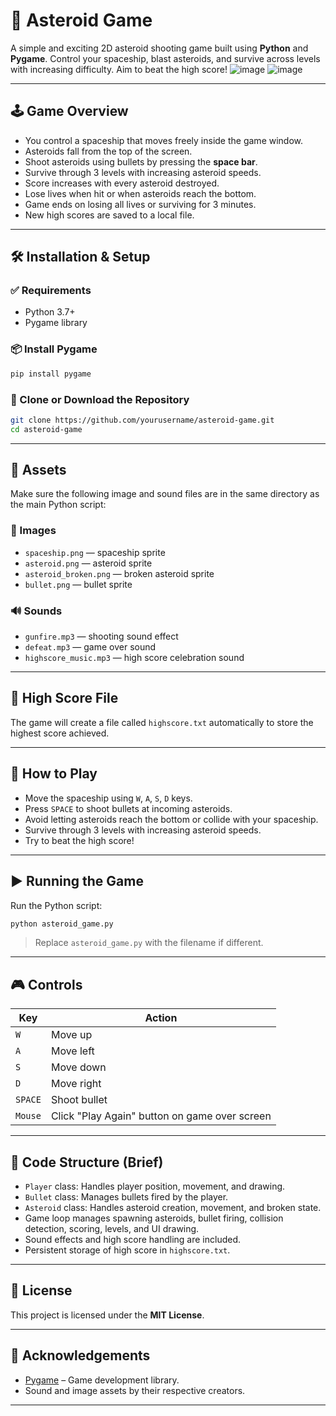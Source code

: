 # 🚀 Asteroid Game

A simple and exciting 2D asteroid shooting game built using **Python** and **Pygame**. Control your spaceship, blast asteroids, and survive across levels with increasing difficulty. Aim to beat the high score!
![image](https://github.com/user-attachments/assets/ab595101-e77f-412f-a6e2-a778585a229e)
![image](https://github.com/user-attachments/assets/310bf1f7-db2b-4b35-bb8c-79f2f0176b90)


---

## 🕹️ Game Overview

- You control a spaceship that moves freely inside the game window.
- Asteroids fall from the top of the screen.
- Shoot asteroids using bullets by pressing the **space bar**.
- Survive through 3 levels with increasing asteroid speeds.
- Score increases with every asteroid destroyed.
- Lose lives when hit or when asteroids reach the bottom.
- Game ends on losing all lives or surviving for 3 minutes.
- New high scores are saved to a local file.

---

## 🛠️ Installation & Setup

### ✅ Requirements

- Python 3.7+
- Pygame library

### 📦 Install Pygame

```bash
pip install pygame
```

### 📁 Clone or Download the Repository

```bash
git clone https://github.com/yourusername/asteroid-game.git
cd asteroid-game
```

---

## 📂 Assets

Make sure the following image and sound files are in the same directory as the main Python script:

### 🎨 Images

- `spaceship.png` — spaceship sprite  
- `asteroid.png` — asteroid sprite  
- `asteroid_broken.png` — broken asteroid sprite  
- `bullet.png` — bullet sprite  

### 🔊 Sounds

- `gunfire.mp3` — shooting sound effect  
- `defeat.mp3` — game over sound  
- `highscore_music.mp3` — high score celebration sound  

---

## 🧠 High Score File

The game will create a file called `highscore.txt` automatically to store the highest score achieved.

---

## 🎯 How to Play

- Move the spaceship using `W`, `A`, `S`, `D` keys.
- Press `SPACE` to shoot bullets at incoming asteroids.
- Avoid letting asteroids reach the bottom or collide with your spaceship.
- Survive through 3 levels with increasing asteroid speeds.
- Try to beat the high score!

---

## ▶️ Running the Game

Run the Python script:

```bash
python asteroid_game.py
```

> Replace `asteroid_game.py` with the filename if different.

---

## 🎮 Controls

| Key       | Action                              |
|-----------|-------------------------------------|
| `W`       | Move up                             |
| `A`       | Move left                           |
| `S`       | Move down                           |
| `D`       | Move right                          |
| `SPACE`   | Shoot bullet                         |
| `Mouse`   | Click "Play Again" button on game over screen |

---

## 🧱 Code Structure (Brief)

- `Player` class: Handles player position, movement, and drawing.
- `Bullet` class: Manages bullets fired by the player.
- `Asteroid` class: Handles asteroid creation, movement, and broken state.
- Game loop manages spawning asteroids, bullet firing, collision detection, scoring, levels, and UI drawing.
- Sound effects and high score handling are included.
- Persistent storage of high score in `highscore.txt`.

---

## 📜 License

This project is licensed under the **MIT License**.

---

## 🙏 Acknowledgements

- [Pygame](https://www.pygame.org/) – Game development library.
- Sound and image assets by their respective creators.

---

